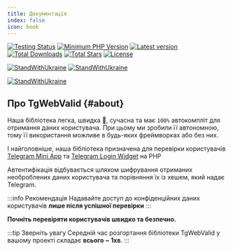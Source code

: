 ```yaml
---
title: Документація
index: false
icon: book
---
```


[![Testing Status](https://github.com/CrazyTapok-bit/tgWebValid/workflows/PHP%20CI/badge.svg)](https://github.com/CrazyTapok-bit/tgWebValid/actions)
[![Minimum PHP Version](https://img.shields.io/packagist/dependency-v/tg/tgwebvalid/php)](https://packagist.org/packages/tg/tgwebvalid)
[![Latest version](https://img.shields.io/packagist/v/tg/tgWebValid)](https://packagist.org/packages/tg/tgwebvalid)
[![Total Downloads](https://img.shields.io/packagist/dt/tg/tgwebvalid)](https://packagist.org/packages/tg/tgwebvalid)
[![Total Stars](https://img.shields.io/packagist/stars/tg/tgwebvalid)](https://packagist.org/packages/tg/tgwebvalid)
[![License](https://img.shields.io/packagist/l/tg/tgwebvalid)](https://packagist.org/packages/tg/tgwebvalid)

[![StandWithUkraine](https://raw.githubusercontent.com/CrazyTapok-bit/tgWebValid/4.x/badges/StandWithUkraine.svg)](https://stand-with-ukraine.pp.ua)
[![StandWithUkraine](https://raw.githubusercontent.com/CrazyTapok-bit/tgWebValid/4.x/badges/RussianWarship.svg)](https://stand-with-ukraine.pp.ua)

[![StandWithUkraine](https://raw.githubusercontent.com/CrazyTapok-bit/tgWebValid/4.x/StandWithUkraine.svg)](https://stand-with-ukraine.pp.ua)

## Про TgWebValid {#about}

Наша бібліотека легка, швидка :rocket:, сучасна та має `100%` автокомпліт для отримання даних користувача. При цьому ми зробили її автономною, тому її використання можливе в будь-яких фреймворках або без них.

І найголовніше, наша бібліотека призначена для перевірки користувачів [Telegram Mini App](https://core.telegram.org/bots/webapps) та [Telegram Login Widget](https://core.telegram.org/widgets/login) на PHP

Автентифікація відбувається шляхом шифрування отриманих необроблених даних користувача та порівняння їх із хешем, який надає Telegram.

:::info Рекомендація
Надавайте доступ до конфіденційних даних користувачів **лише після успішної перевірки**
::: 

**Почніть перевіряти користувачів швидко та безпечно.**

:::tip Зверніть увагу
Середній час розгортання бібліотеки TgWebValid у вашому проекті складає **всього ~ 1хв**.
::: 


